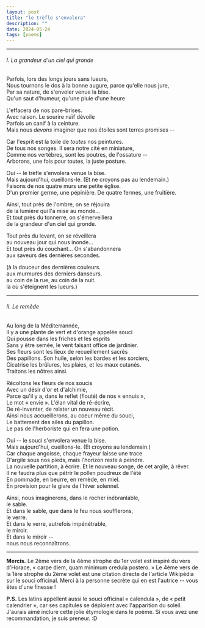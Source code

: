```yaml
---
layout: post
title: "le trèfle s'envolera"
description: ""
date: 2024-05-24
tags: [poems]
---
```


---

###### I. La grandeur d'un ciel qui gronde
  
Parfois, lors des longs jours sans lueurs,  
Nous tournons le dos à la bonne augure, parce qu'elle nous jure,  
Par sa nature, de s'envoler venue la bise.  
Qu'un saut d'humeur, qu'une pluie d'une heure

L'effacera de nos pare-brises.  
Avec raison. Le sourire naïf dévoile  
Parfois un canif à la ceinture.  
Mais nous *devons* imaginer que nos étoiles sont terres promises --  
  
Car l'esprit est la toile de *toutes* nos peintures.  
De tous nos songes. Il sera notre cité en miniature,  
Comme nos vertèbres, sont les poutres, de l'ossature --  
Arborons, une fois pour toutes, la juste posture.  
  
Oui -- le trèfle s'envolera venue la bise.  
Mais aujourd'hui, cueillons-le. (Et ne croyons pas au lendemain.)  
Faisons de nos quatre murs une petite église.  
D'un premier germe, une pépinière. De quatre fermes, une fruitière.  
  
Ainsi, tout près de l'ombre, on se réjouira  
de la lumière qui l'a mise au monde...  
Et tout près du tonnerre, on s'émerveillera  
de la grandeur d'un ciel qui gronde.  
  
Tout près du levant, on se réveillera  
au nouveau jour qui nous inonde...  
Et tout près du couchant... On s'abandonnera  
aux saveurs des dernières secondes.  
  
(à la douceur des dernières couleurs.  
aux murmures des derniers danseurs.  
au coin de la rue, au coin de la nuit.  
là où s'éteignent les lueurs.)  

---

###### II. Le remède
  
Au long de la Méditerrannée,  
Il y a une plante de vert et d'orange appelée souci  
Qui pousse dans les friches et les esprits  
Sans y être semée, le vent faisant office de jardinier.  
Ses fleurs sont les lieux de recueillement sacrés  
Des papillons. Son huile, selon les bardes et les sorciers,  
Cicatrise les brûlures, les plaies, et les maux cutanés.  
Traitons les nôtres ainsi.  
  
Récoltons les fleurs de nos soucis  
Avec un désir d'or et d'alchimie,  
Parce qu'il y a, dans le reflet (flouté) de nos « ennuis »,  
Le mot « envie ». L'élan vital de ré-écrire,  
De ré-inventer, de relater un nouveau récit.  
Ainsi nous accueillerons, au coeur même du souci,  
Le battement des ailes du papillon.  
Le pas de l'herboriste qui en fera une potion.  
  
Oui -- le souci s'envolera venue la bise.  
Mais aujourd'hui, cueillons-le. (Et croyons au lendemain.)  
Car chaque angoisse, chaque frayeur laisse une trace  
D'argile sous nos pieds, mais l'horizon reste à peindre.  
La nouvelle partition, à écrire. Et le nouveau songe, de cet argile, à rêver.  
Il ne faudra plus que pétrir le pollen poudreux de l'été  
En pommade, en beurre, en remède, en miel.  
En provision pour le givre de l'hiver solennel.  
  
Ainsi, nous imaginerons, dans le rocher inébranlable,  
le sable.  
Et dans le sable, que dans le feu nous soufflerons,  
le verre.  
Et dans le verre, autrefois impénétrable,  
le miroir.  
Et dans le miroir --  
nous nous reconnaîtrons.  

---

**Mercis.** Le 2ème vers de la 4ème strophe du 1er volet est inspiré du vers d'Horace, « carpe diem, quam minimum credula postero. »  Le 4ème vers de la 1ère strophe du 2ème volet est une citation directe de l'article Wikipédia sur le souci officinal. Merci à la personne secrète qui en est l'autrice -- vous êtes d'une finesse !

**P.S.** Les latins appellent aussi le souci officinal « calendula », de « petit calendrier », car ses capitules se déploient avec l'apparition du soleil. J'aurais aimé inclure cette jolie étymologie dans le poème. Si vous avez une recommandation, je suis preneur. :D